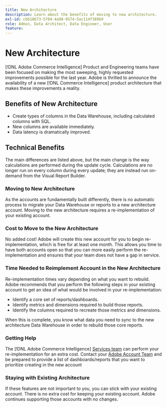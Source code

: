 ```yaml
---
title: New Architecture
description: Learn about the benefits of moving to new architecture.
exl-id: cbb10673-5704-4a90-9574-5ac114f389b9
role: Admin, Data Architect, Data Engineer, User
feature: 
---
```

# New Architecture

[!DNL Adobe Commerce Intelligence] Product and Engineering teams have been focused on making the most sweeping, highly requested improvements possible for the last year. Adobe is thrilled to announce the availability of a new [!DNL Commerce Intelligence] product architecture that makes these improvements a reality.

## Benefits of New Architecture

* Create types of columns in the Data Warehouse, including calculated columns with SQL.
* New columns are available immediately.
* Data latency is dramatically improved.

## Technical Benefits

The main differences are listed above, but the main change is the way calculations are performed during the update cycle. Calculations are no longer run on every column during every update; they are instead run on-demand from the Visual Report Builder.

### Moving to New Architecture

As the accounts are fundamentally built differently, there is no automatic process to migrate your Data Warehouse or reports to a new architecture account. Moving to the new architecture requires a re-implementation of your existing account.

### Cost to Move to the New Architecture

No added cost! Adobe will create this new account for you to begin re-implementation, which is free for at least one month. This allows you time to have both accounts open so that you can more easily perform the re-implementation and ensures that your team does not have a gap in service.

### Time Needed to Reimplement Account in the New Architecture

Re-implementation times vary depending on what you want to rebuild. Adobe recommends that you perform the following steps in your existing account to get an idea of what would be involved in your re-implementation:

* Identify a core set of reports/dashboards.
* Identify metrics and dimensions required to build those reports.
* Identify the columns required to recreate those metrics and dimensions.

When this is complete, you know what data you need to sync to the new architecture Data Warehouse in order to rebuild those core reports.

### Getting Help

The [!DNL Adobe Commerce Intelligence] [Services team](https://experienceleague.adobe.com/docs/commerce-knowledge-base/kb/troubleshooting/miscellaneous/mbi-service-policies.html) can perform your re-implementation for an extra cost. Contact your [Adobe Account Team](../../guide-overview.md#Submitting-a-Support-Ticket) and be prepared to provide a list of dashboards/reports that you want to prioritize creating in the new account

### Staying with Existing Architecture

If these features are not important to you, you can stick with your existing account. There is no extra cost for keeping your existing account. Adobe continues supporting those accounts with no changes.
